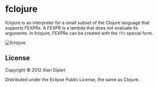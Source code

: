 # fclojure

fclojure is an interpreter for a small subset of the Clojure language
that supports FEXPRs.  A FEXPR is a lambda that does not evaluate its
arguments.  In fclojure, FEXPRs can be created with the `ffn` special
form.

![fclojure](https://dl.dropbox.com/u/12379861/fclojurelogo.png "fclojure logo")

## License

Copyright © 2012 Alan Dipert

Distributed under the Eclipse Public License, the same as Clojure.
